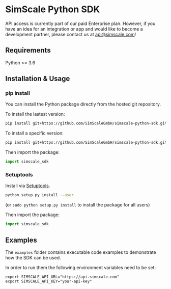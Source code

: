 # SimScale Python SDK

API access is currently part of our paid Enterprise plan. However, if you have an idea for an integration or app and would like to become a development partner, please contact us at api@simscale.com!

## Requirements

Python >= 3.6

## Installation & Usage
### pip install

You can install the Python package directly from the hosted git repository.

To install the lastest version:

```sh
pip install git+https://github.com/SimScaleGmbH/simscale-python-sdk.git
```

To install a specific version:

```sh
pip install git+https://github.com/SimScaleGmbH/simscale-python-sdk.git@0.1.0
```

Then import the package:
```python
import simscale_sdk
```

### Setuptools

Install via [Setuptools](http://pypi.python.org/pypi/setuptools).

```sh
python setup.py install --user
```
(or `sudo python setup.py install` to install the package for all users)

Then import the package:
```python
import simscale_sdk
```

## Examples

The `examples` folder contains executable code examples to demonstrate how the SDK can be used.

In order to run them the following environment variables need to be set:

```
export SIMSCALE_API_URL="https://api.simscale.com"
export SIMSCALE_API_KEY="your-api-key"
```
